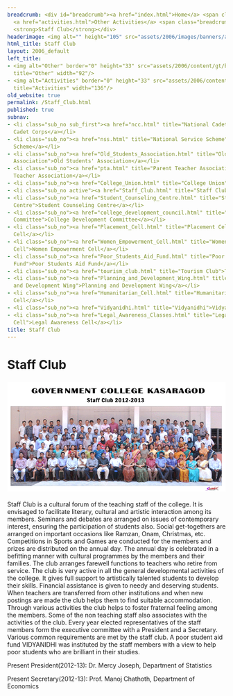 ```yaml
---
breadcrumb: <div id="breadcrumb"><a href="index.html">Home</a> <span class="breadcrumb_spacer">&gt;</span>
  <a href="activities.html">Other Activities</a> <span class="breadcrumb_spacer">&gt;</span>
  <strong>Staff Club</strong></div>
headerimage: <img alt="" height="105" src="assets/2006/images/banners/activities.jpg" width="472"/>
html_title: Staff Club
layout: 2006_default
left_title:
- <img alt="Other" border="0" height="33" src="assets/2006/content/gt/be2e4feaa553f07ba207fcd708f5d71e.png"
  title="Other" width="92"/>
- <img alt="Activities" border="0" height="33" src="assets/2006/content/gt/dfea7e0f6f802c8d0db6e117ac4ef3c3.png"
  title="Activities" width="136"/>
old_website: true
permalink: /Staff_Club.html
published: true
subnav:
- <li class="sub_no sub_first"><a href="ncc.html" title="National Cadet Corps">National
  Cadet Corps</a></li>
- <li class="sub_no"><a href="nss.html" title="National Service Scheme">National Service
  Scheme</a></li>
- <li class="sub_no"><a href="Old_Students_Association.html" title="Old Students'
  Association">Old Students' Association</a></li>
- <li class="sub_no"><a href="pta.html" title="Parent Teacher Association">Parent
  Teacher Association</a></li>
- <li class="sub_no"><a href="College_Union.html" title="College Union">College Union</a></li>
- <li class="sub_no active"><a href="Staff_Club.html" title="Staff Club">Staff Club</a></li>
- <li class="sub_no"><a href="Student_Counseling_Centre.html" title="Student Counseling
  Centre">Student Counseling Centre</a></li>
- <li class="sub_no"><a href="college_development_council.html" title="College Development
  Committee">College Development Committee</a></li>
- <li class="sub_no"><a href="Placement_Cell.html" title="Placement Cell">Placement
  Cell</a></li>
- <li class="sub_no"><a href="Women_Empowerment_Cell.html" title="Women Empowerment
  Cell">Women Empowerment Cell</a></li>
- <li class="sub_no"><a href="Poor_Students_Aid_Fund.html" title="Poor Students Aid
  Fund">Poor Students Aid Fund</a></li>
- <li class="sub_no"><a href="tourism_club.html" title="Tourism Club">Tourism Club</a></li>
- <li class="sub_no"><a href="Planning_and_Development_Wing.html" title="Planning
  and Development Wing">Planning and Development Wing</a></li>
- <li class="sub_no"><a href="Humanitarian_Cell.html" title="Humanitarian Cell">Humanitarian
  Cell</a></li>
- <li class="sub_no"><a href="Vidyanidhi.html" title="Vidyanidhi">Vidyanidhi</a></li>
- <li class="sub_no"><a href="Legal_Awareness_Classes.html" title="Legal Awareness
  Cell">Legal Awareness Cell</a></li>
title: Staff Club
---
```


# Staff Club

### ![](assets/2006/picture/upload/image/staff2013-2.gif)

Staff Club is a cultural forum of the teaching staff of the college. It is
envisaged to facilitate literary, cultural and artistic interaction among its
members. Seminars and debates are arranged on issues of contemporary interest,
ensuring the participation of students also. Social get-togethers are arranged
on important occasions like Ramzan, Onam, Christmas, etc. Competitions in
Sports and Games are conducted for the members and prizes are distributed on
the annual day. The annual day is celebrated in a befitting manner with
cultural programmes by the members and their families. The club arranges
farewell functions to teachers who retire from service. The club is very
active in all the general developmental activities of the college. It gives
full support to artistically talented students to develop their skills.
Financial assistance is given to needy and deserving students. When teachers
are transferred from other institutions and when new postings are made the
club helps them to find suitable accommodation. Through various activities the
club helps to foster fraternal feeling among the members. Some of the non
teaching staff also associates with the activities of the club. Every year
elected representatives of the staff members form the executive committee with
a President and a Secretary. Various common requirements are met by the staff
club. A poor student aid fund VIDYANIDHI was instituted by the staff members
with a view to help poor students who are brilliant in their studies.

Present President(2012-13): Dr. Mercy Joseph, Department of Statistics

Present Secretary(2012-13): Prof. Manoj Chathoth, Department of Economics